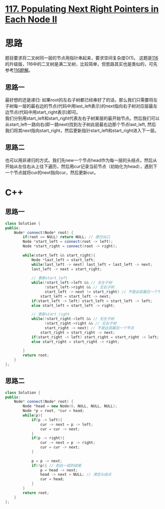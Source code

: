 # [117. Populating Next Right Pointers in Each Node II](https://leetcode.com/problems/populating-next-right-pointers-in-each-node-ii/)

# 思路
题目要求将二叉树同一层的节点用指针串起来，要求空间复杂度O(1)。
这题是[116](https://leetcode.com/problems/populating-next-right-pointers-in-each-node/)的升级版，116中的二叉树是满二叉树，比较简单，但思路其实也是类似的，可先参考[116题解](https://github.com/ShusenTang/LeetCode/blob/master/solutions/116.%20Populating%20Next%20Right%20Pointers%20in%20Each%20Node.md)。
## 思路一
最好想的还是递归: 如果root的左右子树都已经串好了的话，那么我们只需要将左子树每一层的最右边的节点(代码中用last_left表示)的next指向右子树对应层最左边节点(代码中用start_right表示)即可。          
我们分别用start_left和start_right代表左右子树某层的最开始节点。然后我们可以从start_left一路向右(即一路next)找到左子树此层最右边那个节点last_left, 然后我们将其next指向start_right，然后更新指针start_left和start_right进入下一层。

## 思路二
也可以用非递归的方式。我们先new一个节点head作为每一层的头结点，然后从开始从左往右从上往下遍历，然后用cur记录当前节点（初始化为head），遇到下一个节点就将cur的next指向cur，然后更新cur。

# C++
## 思路一
``` C++
class Solution {
public:
    Node* connect(Node* root) {
        if(root == NULL) return NULL; // 递归出口
        Node *start_left = connect(root -> left);
        Node *start_right = connect(root -> right);
        
        while(start_left && start_right){
            Node *last_left = start_left;
            while(last_left -> next) last_left = last_left -> next;
            last_left -> next = start_right;
            
            // 更新start_left
            while(!start_left->left && // 无左子树
                  !start_left->right && // 无右子树
                  start_left -> next != start_right) // 不是此层最后一个节点
                start_left = start_left -> next;
            if(start_left -> left) start_left = start_left -> left;
            else start_left = start_left -> right;

            // 更新start_right
            while(!start_right->left && // 无左子树
                  !start_right->right && // 无右子树
                  start_right -> next) // 不是此层最后一个节点
                start_right = start_right -> next;
            if(start_right -> left) start_right = start_right -> left;
            else start_right = start_right -> right;
            
        }
        return root;
    }
};
```

## 思路二
``` C++
class Solution {
public:
    Node* connect(Node* root) {
        Node *head = new Node(0, NULL, NULL, NULL);
        Node *p = root, *cur = head;
        while(p){
            if(p -> left){
                cur -> next = p -> left;
                cur = cur -> next;
            }
            if(p -> right){
                cur -> next = p -> right;
                cur = cur -> next;
            }
            
            p = p -> next;
            if(!p){ // 到达一层的结尾
                p = head -> next;
                head -> next = NULL; // 清空头结点
                cur = head;
            }      
        }
        return root;
    }
};
```
